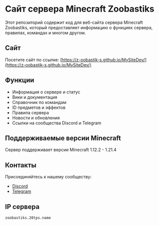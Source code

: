 # Сайт сервера Minecraft Zoobastiks

Этот репозиторий содержит код для веб-сайта сервера Minecraft Zoobastiks, который предоставляет информацию о функциях сервера, правилах, командах и многом другом.

## Сайт

Посетите сайт по ссылке: [https://z-oobastik-s.github.io/MySiteDev/](https://z-oobastik-s.github.io/MySiteDev/)

## Функции

- Информация о сервере и статус
- Вики и документация
- Справочник по командам
- ID предметов и эффектов
- Правила сервера
- Новости и обновления
- Ссылки на сообщества Discord и Telegram

## Поддерживаемые версии Minecraft

Сервер поддерживает версии Minecraft 1.12.2 - 1.21.4

## Контакты

Присоединяйтесь к нашему сообществу:
- [Discord](https://discord.gg/vEaCqQ7kXN)
- [Telegram](https://t.me/ReZoobastik)

## IP сервера

`zoobastiks.20tps.name` 